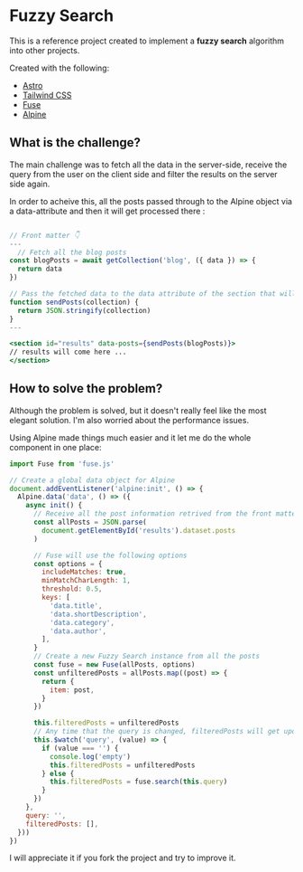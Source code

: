 # Fuzzy Search

This is a reference project created to implement a **fuzzy search** algorithm into other projects.

Created with the following:

- [Astro](https://astro.build/)
- [Tailwind CSS](https://tailwindcss.com/)
- [Fuse](https://fusejs.io/)
- [Alpine](https://alpinejs.dev/)

## What is the challenge?

The main challenge was to fetch all the data in the server-side, receive the query from the user on the client side and filter the results on the server side again.

In order to acheive this, all the posts passed through to the Alpine object via a data-attribute and then it will get processed there :

```jsx

// Front matter 👇
---
  // Fetch all the blog posts
const blogPosts = await getCollection('blog', ({ data }) => {
  return data
})

// Pass the fetched data to the data attribute of the section that will show the links
function sendPosts(collection) {
  return JSON.stringify(collection)
}
---

<section id="results" data-posts={sendPosts(blogPosts)}>
// results will come here ...
</section>

```

## How to solve the problem?

Although the problem is solved, but it doesn't really feel like the most elegant solution. I'm also worried about the performance issues.

Using Alpine made things much easier and it let me do the whole component in one place:

```js
import Fuse from 'fuse.js'

// Create a global data object for Alpine
document.addEventListener('alpine:init', () => {
  Alpine.data('data', () => ({
    async init() {
      // Receive all the post information retrived from the front matter via a data-attribute. We need to parse the text into a JSON object
      const allPosts = JSON.parse(
        document.getElementById('results').dataset.posts
      )

      // Fuse will use the following options
      const options = {
        includeMatches: true,
        minMatchCharLength: 1,
        threshold: 0.5,
        keys: [
          'data.title',
          'data.shortDescription',
          'data.category',
          'data.author',
        ],
      }
      // Create a new Fuzzy Search instance from all the posts
      const fuse = new Fuse(allPosts, options)
      const unfilteredPosts = allPosts.map((post) => {
        return {
          item: post,
        }
      })

      this.filteredPosts = unfilteredPosts
      // Any time that the query is changed, filteredPosts will get updated
      this.$watch('query', (value) => {
        if (value === '') {
          console.log('empty')
          this.filteredPosts = unfilteredPosts
        } else {
          this.filteredPosts = fuse.search(this.query)
        }
      })
    },
    query: '',
    filteredPosts: [],
  }))
})
```

I will appreciate it if you fork the project and try to improve it.
